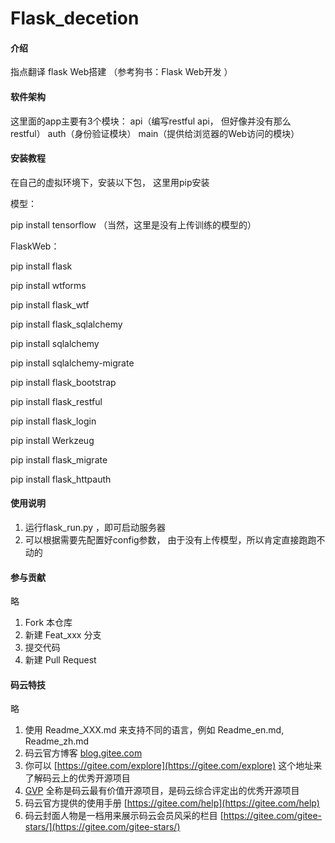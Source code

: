 # Flask_decetion

#### 介绍
指点翻译
flask Web搭建
（参考狗书：Flask Web开发 ）

#### 软件架构
这里面的app主要有3个模块：
api（编写restful api， 但好像并没有那么restful）
auth（身份验证模块）
main（提供给浏览器的Web访问的模块）


#### 安装教程

在自己的虚拟环境下，安装以下包， 这里用pip安装

模型：

pip install tensorflow
（当然，这里是没有上传训练的模型的）

FlaskWeb：

pip install flask

pip install wtforms

pip install flask_wtf

pip install flask_sqlalchemy

pip install sqlalchemy

pip install sqlalchemy-migrate

pip install flask_bootstrap

pip install flask_restful

pip install flask_login

pip install Werkzeug

pip install flask_migrate

pip install flask_httpauth


#### 使用说明

1. 运行flask_run.py ，即可启动服务器
2. 可以根据需要先配置好config参数， 由于没有上传模型，所以肯定直接跑跑不动的

#### 参与贡献

略
1. Fork 本仓库
2. 新建 Feat_xxx 分支
3. 提交代码
4. 新建 Pull Request


#### 码云特技

略
1. 使用 Readme\_XXX.md 来支持不同的语言，例如 Readme\_en.md, Readme\_zh.md
2. 码云官方博客 [blog.gitee.com](https://blog.gitee.com)
3. 你可以 [https://gitee.com/explore](https://gitee.com/explore) 这个地址来了解码云上的优秀开源项目
4. [GVP](https://gitee.com/gvp) 全称是码云最有价值开源项目，是码云综合评定出的优秀开源项目
5. 码云官方提供的使用手册 [https://gitee.com/help](https://gitee.com/help)
6. 码云封面人物是一档用来展示码云会员风采的栏目 [https://gitee.com/gitee-stars/](https://gitee.com/gitee-stars/)